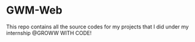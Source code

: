 # GWM-Web
This repo contains all the source codes for my projects that I did under my internship @GROWW WITH CODE!
